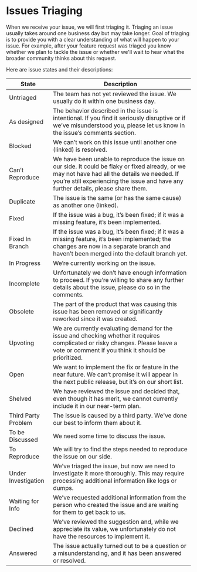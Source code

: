 # Issues Triaging

When we receive your issue, we will first triaging it. Triaging an issue usually takes around one business day but may take longer. Goal of triaging is to provide you with a clear understanding of what will happen to your issue. For example, after your feature request was triaged you know whether we plan to tackle the issue or whether we'll wait to hear what the broader community thinks about this request.

Here are issue states and their descriptions:

| State               | Description                                                                                                                                                                                                                           |
| ------------------- | ------------------------------------------------------------------------------------------------------------------------------------------------------------------------------------------------------------------------------------- |
| Untriaged           | The team has not yet reviewed the issue. We usually do it within one business day.                                                                                                                                                    |
| As designed         | The behavior described in the issue is intentional. If you find it seriously disruptive or if we’ve misunderstood you, please let us know in the issue’s comments section.                                                            |
| Blocked             | We can’t work on this issue until another one (linked) is resolved.                                                                                                                                                                   |
| Can’t Reproduce     | We have been unable to reproduce the issue on our side. It could be flaky or fixed already, or we may not have had all the details we needed. If you’re still experiencing the issue and have any further details, please share them. |
| Duplicate           | The issue is the same (or has the same cause) as another one (linked).                                                                                                                                                                |
| Fixed               | If the issue was a bug, it’s been fixed; if it was a missing feature, it’s been implemented.                                                                                                                                          |
| Fixed In Branch     | If the issue was a bug, it’s been fixed; if it was a missing feature, it’s been implemented; the changes are now in a separate branch and haven’t been merged into the default branch yet.                                            |
| In Progress         | We’re currently working on the issue.                                                                                                                                                                                                 |
| Incomplete          | Unfortunately we don’t have enough information to proceed. If you’re willing to share any further details about the issue, please do so in the comments.                                                                              |
| Obsolete            | The part of the product that was causing this issue has been removed or significantly reworked since it was created.                                                                                                                  |
| Upvoting            | We are currently evaluating demand for the issue and checking whether it requires complicated or risky changes. Please leave a vote or comment if you think it should be prioritized.                                                 |
| Open                | We want to implement the fix or feature in the near future. We can’t promise it will appear in the next public release, but it’s on our short list.                                                                                   |
| Shelved             | We have reviewed the issue and decided that, even though it has merit, we cannot currently include it in our near-term plan.                                                                                                          |
| Third Party Problem | The issue is caused by a third party. We've done our best to inform them about it.                                                                                                                                                    |
| To be Discussed     | We need some time to discuss the issue.                                                                                                                                                                                               |
| To Reproduce        | We will try to find the steps needed to reproduce the issue on our side.                                                                                                                                                              |
| Under Investigation | We’ve triaged the issue, but now we need to investigate it more thoroughly. This may require processing additional information like logs or dumps.                                                                                    |
| Waiting for Info    | We’ve requested additional information from the person who created the issue and are waiting for them to get back to us.                                                                                                              |
| Declined            | We’ve reviewed the suggestion and, while we appreciate its value, we unfortunately do not have the resources to implement it.                                                                                                         |
| Answered            | The issue actually turned out to be a question or a misunderstanding, and it has been answered or resolved.                                                                                                                           |
